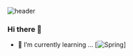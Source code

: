 


<!--**yunji118/yunji118** is a ✨ _special_ ✨ repository because its `README.md` (this file) appears on your GitHub profile.-->

![header](https://capsule-render.vercel.app/api?type=wave&color=auto&height=300&section=header&text=Yunji%20render&fontSize=90)

### Hi there 👋

<!--Here are some ideas to get you started:

- 🔭 I’m currently working on ...-->
- 🌱 I’m currently learning ... [![Spring](https://img.shields.io/badge/spring-로고색?style=flat-square&logo=spring&logoColor=white)]
<!--- 👯 I’m looking to collaborate on ...
- 🤔 I’m looking for help with ...
- 💬 Ask me about ...
- 📫 How to reach me: ...
- 😄 Pronouns: ...
- ⚡ Fun fact: ...-->


